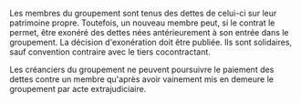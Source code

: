   
 Les membres du groupement sont tenus des dettes de celui-ci sur leur patrimoine propre. Toutefois, un nouveau membre peut, si le contrat le permet, être exonéré des dettes nées antérieurement à son entrée dans le groupement. La décision d'exonération doit être publiée. Ils sont solidaires, sauf convention contraire avec le tiers cocontractant.  

  
 Les créanciers du groupement ne peuvent poursuivre le paiement des dettes contre un membre qu'après avoir vainement mis en demeure le groupement par acte extrajudiciaire.  
